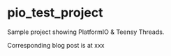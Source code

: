 # pio_test_project
Sample project showing PlatformIO &amp; Teensy Threads.

Corresponding blog post is at xxx
